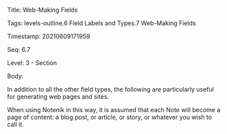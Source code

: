 Title:  Web-Making Fields

Tags:   levels-outline.6 Field Labels and Types.7 Web-Making Fields

Timestamp: 20210609171959

Seq:    6.7

Level:  3 - Section

Body: 

In addition to all the other field types, the following are particularly useful for generating web pages and sites. 

When using Notenik in this way, it is assumed that each Note will become a page of content: a blog post, or article, or story, or whatever you wish to call it.
